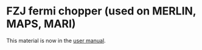 # FZJ fermi chopper (used on MERLIN, MAPS, MARI)

This material is now in the [user manual](/ISISComputingGroup/ibex_user_manual/wiki/FZJ-Fermi-Chopper).